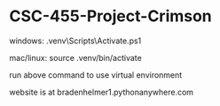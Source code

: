 # CSC-455-Project-Crimson

windows: .venv\Scripts\Activate.ps1

mac/linux: source .venv/bin/activate

run above command to use virtual environment


website is at bradenhelmer1.pythonanywhere.com
